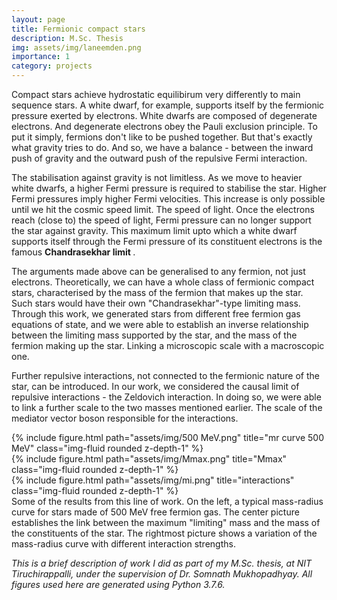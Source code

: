 ```yaml
---
layout: page
title: Fermionic compact stars
description: M.Sc. Thesis
img: assets/img/laneemden.png
importance: 1
category: projects
---
```


Compact stars achieve hydrostatic equilibirum very differently to main sequence stars. A white dwarf, for example, supports itself by the fermionic pressure exerted by electrons. White dwarfs are composed of degenerate electrons. And degenerate electrons obey the Pauli exclusion principle. To put it simply, fermions don't like to be pushed together. But that's exactly what gravity tries to do. And so, we have a balance - between the inward push of gravity and the outward push of the repulsive Fermi interaction.

The stabilisation against gravity is not limitless. As we move to heavier white dwarfs, a higher Fermi pressure is required to stabilise the star. Higher Fermi pressures imply higher Fermi velocities. This increase is only possible until we hit the cosmic speed limit. The speed of light. Once the electrons reach (close to) the speed of light, Fermi pressure can no longer support the star against gravity. This maximum limit upto which a white dwarf supports itself through the Fermi pressure of its constituent electrons is the famous <b> Chandrasekhar limit </b>. 

The arguments made above can be generalised to any fermion, not just electrons. Theoretically, we can have a whole class of fermionic compact stars, characterised by the mass of the fermion that makes up the star. Such stars would have their own "Chandrasekhar"-type limiting mass. Through this work, we generated stars from different free fermion gas equations of state, and we were able to establish an inverse relationship between the limiting mass supported by the star, and the mass of the fermion making up the star. Linking a microscopic scale with a macroscopic one.

Further repulsive interactions, not connected to the fermionic nature of the star, can be introduced. In our work, we considered the causal limit of repulsive interactions - the Zeldovich interaction. In doing so, we were able to link a further scale to the two masses mentioned earlier. The scale of the mediator vector boson responsible for the interactions. 

<div class="row">
    <div class="col-sm mt-3 mt-md-0">
        {% include figure.html path="assets/img/500 MeV.png" title="mr curve 500 MeV" class="img-fluid rounded z-depth-1" %}
    </div>
    <div class="col-sm mt-3 mt-md-0">
        {% include figure.html path="assets/img/Mmax.png" title="Mmax" class="img-fluid rounded z-depth-1" %}
    </div>
    <div class="col-sm mt-3 mt-md-0">
        {% include figure.html path="assets/img/mi.png" title="interactions" class="img-fluid rounded z-depth-1" %}
    </div>
</div>
<div class="caption">
  Some of the results from this line of work. On the left, a typical mass-radius curve for stars made of 500 MeV free fermion gas. The center picture establishes the link between the maximum "limiting" mass and the mass of the constituents of the star. The rightmost picture shows a variation of the mass-radius curve with different interaction strengths.
</div>

<i> This is a brief description of work I did as part of my M.Sc. thesis, at NIT Tiruchirappalli, under the supervision of Dr. Somnath Mukhopadhyay. All figures used here are generated using Python 3.7.6. </i>
